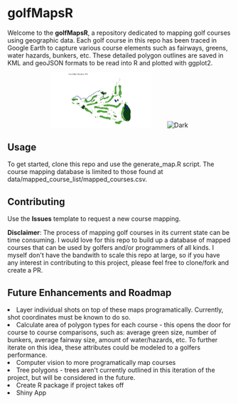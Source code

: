 # golfMapsR

Welcome to the <strong>golfMapsR</strong>, a repository dedicated to mapping golf courses using geographic data. Each golf course in this repo has been traced in Google Earth to capture various course elements such as fairways, greens, water hazards, bunkers, etc. These detailed polygon outlines are saved in KML and geoJSON formats to be read into R and plotted with ggplot2. 

<p align="center">
  <img alt="Light" src="maps/erin_hills.png" width="45%">
&nbsp; &nbsp; &nbsp; &nbsp;
  <img alt="Dark" src="https://github.com/abodesy14/golfMapsR/assets/46985185/424b8c59-1971-474d-9a33-3f5feb176203" width="45%">
</p>


## Usage
To get started, clone this repo and use the generate_map.R script. The course mapping database is limited to those found at data/mapped_course_list/mapped_courses.csv. 


## Contributing
Use the <strong>Issues</strong> template to request a new course mapping. 

<strong>Disclaimer</strong>: The process of mapping golf courses in its current state can be time consuming. I would love for this repo to build up a database of mapped courses that can be used by golfers and/or programmers of all kinds. I myself don't have the bandwith to scale this repo at large, so if you have any interest in contributing to this project, please feel free to clone/fork and create a PR.

## Future Enhancements and Roadmap
<li>Layer individual shots on top of these maps programatically. Currently, shot coordinates must be known to do so.</li>
<li>Calculate area of polygon types for each course - this opens the door for course to course comparisons, such as: average green size, number of bunkers, average fairway size, amount of water/hazards, etc. To further iterate on this idea, these attributes could be modeled to a golfers performance. </li>
<li>Computer vision to more programatically map courses</li>
<li>Tree polygons - trees aren't currently outlined in this iteration of the project, but will be considered in the future.</li>
<li>Create R package if project takes off</li>
<li>Shiny App</li>
